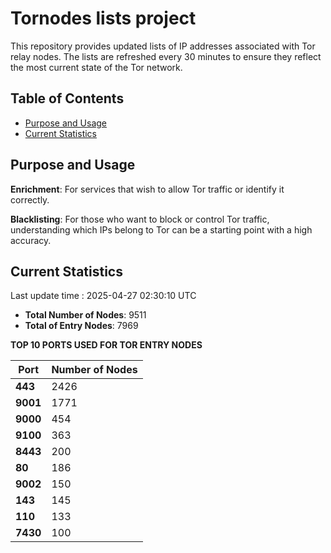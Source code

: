# Tornodes lists project

This repository provides updated lists of IP addresses associated with Tor relay nodes. The lists are refreshed every 30 minutes to ensure they reflect the most current state of the Tor network.

## Table of Contents

- [Purpose and Usage](#purpose-and-usage)
- [Current Statistics](#current-statistics)


## Purpose and Usage

**Enrichment**: For services that wish to allow Tor traffic or identify it correctly.

**Blacklisting**: For those who want to block or control Tor traffic, understanding which IPs belong to Tor can be a starting point with a high accuracy.

## Current Statistics

Last update time : 2025-04-27 02:30:10 UTC

- **Total Number of Nodes**: 9511
- **Total of Entry Nodes**: 7969

**TOP 10 PORTS USED FOR TOR ENTRY NODES**

| **Port** | **Number of Nodes** |
|------|-----------------|
| **443**   | 2426  |
| **9001**   | 1771  |
| **9000**   | 454  |
| **9100**   | 363  |
| **8443**   | 200  |
| **80**   | 186  |
| **9002**   | 150  |
| **143**   | 145  |
| **110**   | 133  |
| **7430**   | 100  |

